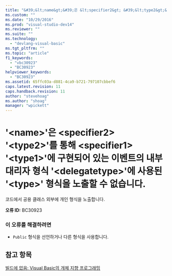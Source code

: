 ```yaml
---
title: "&#39;&lt;name&gt;&#39;은 &lt;specifier2&gt; &#39;&lt;type2&gt;&#39;를 통해 &lt;specifier1&gt; &#39;&lt;type1&gt;&#39;에 구현되어 있는 이벤트의 내부 대리자 형식 &#39;&lt;delegatetype&gt;&#39;에 사용된 &#39;&lt;type&gt;&#39; 형식을 노출할 수 없습니다. | Microsoft Docs"
ms.custom: ""
ms.date: "10/29/2016"
ms.prod: "visual-studio-dev14"
ms.reviewer: ""
ms.suite: ""
ms.technology: 
  - "devlang-visual-basic"
ms.tgt_pltfrm: ""
ms.topic: "article"
f1_keywords: 
  - "vbc30923"
  - "BC30923"
helpviewer_keywords: 
  - "BC30923"
ms.assetid: 65ffc03a-d881-4ca9-b721-797107cbbef6
caps.latest.revision: 11
caps.handback.revision: 11
author: "stevehoag"
ms.author: "shoag"
manager: "wpickett"
---
```

# &#39;&lt;name&gt;&#39;은 &lt;specifier2&gt; &#39;&lt;type2&gt;&#39;를 통해 &lt;specifier1&gt; &#39;&lt;type1&gt;&#39;에 구현되어 있는 이벤트의 내부 대리자 형식 &#39;&lt;delegatetype&gt;&#39;에 사용된 &#39;&lt;type&gt;&#39; 형식을 노출할 수 없습니다.
코드에서 공용 클래스 외부에 개인 형식을 노출합니다.  
  
 **오류 ID:** BC30923  
  
### 이 오류를 해결하려면  
  
-   `Public` 형식을 선언하거나 다른 형식을 사용합니다.  
  
## 참고 항목  
 [빌드에 없음: Visual Basic의 개체 지향 프로그래밍](http://msdn.microsoft.com/ko-kr/691365cf-9547-4a8f-aaca-36aaf1e8911a)